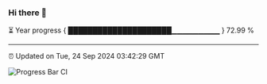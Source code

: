 ### Hi there 👋

⏳ Year progress { █████████████████████▁▁▁▁▁▁▁▁▁ } 72.99 %

---

⏰ Updated on Tue, 24 Sep 2024 03:42:29 GMT

![Progress Bar CI](https://github.com/IshwaranRudhara/GIT-ACTION/workflows/Progress%20Bar%20CI/badge.svg)
